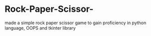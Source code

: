 # Rock-Paper-Scissor-
made a simple rock paper scissor game to gain proficiency in python language, OOPS and tkinter library
